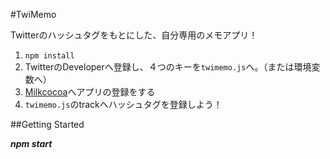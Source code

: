 #TwiMemo

Twitterのハッシュタグをもとにした、自分専用のメモアプリ！

1. `npm install`
2. TwitterのDeveloperへ登録し、４つのキーを`twimemo.js`へ。（または環境変数へ）
3. [Milkcocoa](https://mlkcca.com/)へアプリの登録をする
4. `twimemo.js`のtrackへハッシュタグを登録しよう！

##Getting Started

***npm start***